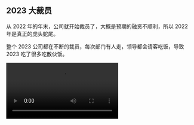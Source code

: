## 2023 大裁员

从 2022 年的年末，公司就开始裁员了，大概是预期的融资不顺利，所以 2022 年是真正的虎头蛇尾。

整个 2023 公司都在不断的裁员，每次部门有人走，领导都会请客吃饭，导致 2023 吃了很多吃散伙饭。

<video preload="metadata" controls src="./2023/散伙饭.mov" />

新加入我们部门的智明，之前是其他项目的组长，他说他是挨个送走部门的人的，散伙饭都吃胖了。

整个 2023 年是非常焦虑的，毕竟女儿刚出生，彼时还有车贷，车位也借了点钱，加上每月的房贷，四重压力集中一起。

每次新一轮裁员都担心有自己，此时并不是只有我们公司裁员，是整个互联网都在裁员，所以对于裁员后的工作情况很不乐观。

前面几轮裁员公司还能立刻赔偿 N + 1，最后两轮大裁员公司都没钱支付赔偿金了。都是以欠条的方式协商裁员，所以后面很多同事去劳动仲裁。（2024 年 12 月 26 日，也就是今天，森斌的赔偿款到账了，恭喜！）

好在我最终幸运的留下来了，我觉得是因为森斌主动申请离职（因为当时说主动申请的也有赔偿）导致我被留下来了。森斌是前端组的老员工且几乎所有模块都是之前他在负责的，我们后面进来的都属于新人。

森斌出于对公司的失望以及个人的未来规划，觉得此时走对他是有最有益的。他的年份较久，N+1 比较可观。且他希望找个离家近一点的工作。所以他主动申请离职，前端部门最终留我。其他几位前端小伙伴在前面几轮裁员已经走了。

![](./2023/hsb.jpeg)
<Tip>记录一下曾经要好的小伙伴</Tip>

::: details
我和黄森斌在 2015 年面试结缘之后就有保持联系，他是个正直友善，有爱国情怀，同时也是个偏激的人。2023 年大裁员之后，由于公司拖欠赔偿款，他不知出于什么原因，把所有在职的同事都拉黑了微信。不过多评论这件事，反正相识一场，百分之九十九的时候都是朋友。哪怕现在也不算敌人，只是断了联系了。
:::

最终幸存的我，顺利的将车贷和车位的借款都还清了。所以无论如何，都要感谢公司，没有彻底垮掉，让我陷入困境。

2023 年年底，我们少数留下的几位员工，都进行了减薪，好在是可以保底 2W。（如果工资不足两万的保留原样，超过两万的按八折计算，但是保底 2W）。

整个裁员减薪的震荡就算落幕了，留下的人负重前行，因为要承接离职的人的所有事情，且公司还要赚钱赔偿给离职的同学。

> 2023 年由于对未来的不确定性，我们想把商业贷款提前还掉。于是把秋平的剩余公积金取了出来(5W)，加上袁思彤(堂姐)借助的 10W，我们凑了 20W 把商业贷款提前还了一半。本来计划用一两年把剩余商业贷款都还清的（如果没有发生意外的话）。

来，说个好消息，我姐姐的房子终于落成搬迁了。

她们的拆迁房真的是费劲周折，前后等了 10 年，还是那句话，结果是好的，过程曲折了一些。 她们盖了 6 层楼的独栋洋房，有电梯。终于不用一家人反反复复的租房，搬迁了。

而且房子的位置非常好，学校包围，交通便利，我们都非常替她开心。

我们国庆回家刚好参加了乔迁宴，几乎所有堂兄弟姐妹都聚齐了。

![](./2023/1.jpeg)

2023 在整个互联网笼罩着阴郁气息的情况下，唯独我的宝贝女儿按部就班的成长起来了。

从刚开始在地上爬，然后扶着走路，到自己能走，这一年的变化太大了。

### 一月

还是个只会吃手手的小宝宝。

<video controls src="./2023/yue-01.mov" />

### 二月

可以靠着玩了。

<Pictures>
<img loading="lazy" src="./2023/yue-02.jpeg" />
<img loading="lazy" src="./2023/yue-02-a.jpeg" />
</Pictures>

### 三月

迎来了一百天，也是在这天断奶的（不是彻底断，是让她接受奶瓶），那天折腾了好久。宝宝肚子从早上饿到下午，就是不碰奶嘴，给她奶嘴就大哭。最终实在饿得不行了，才开始喝奶。把大家心疼得不行。

![](./2023/yue-03.jpeg)

百日之后变化就特别快，也可以方便的带出去玩了。

<Pictures>
<img loading="lazy" src="./2023/yue-03a.jpeg" />
<img loading="lazy" src="./2023/yue-03b.jpeg" />
<img loading="lazy" src="./2023/yue-03c.jpeg" />
</Pictures>

### 四月

已经可以自己坐着了

<Pictures>
<img loading="lazy" src="./2023/yue-04a.jpeg" />
<img loading="lazy" src="./2023/yue-04b.jpeg" />
<img loading="lazy" src="./2023/yue-04c.jpeg" />
</Pictures>

带去做半周岁的体检，一切正常

<video controls src="./2023/yue-04.mov" />

:::details 展开 2023 玥玥完整记录

### 五月

开始磨牙了

<video controls src="./2023/yue-05.mov" />

头发还是很短，已经可以轻松的单手抱着了。开始会爬了，我们给她安装了围栏，在里面爬着玩。

甚至可以带出去吃饭，可以独立坐宝宝椅了。带出去坐宝宝椅的那天，感觉真的是个大孩子了。

<Pictures>
<img loading="lazy" src="./2023/yue-05a.jpeg" />
<img loading="lazy" src="./2023/yue-05b.jpeg" />
<img loading="lazy" src="./2023/yue-05c.jpeg" />
<img loading="lazy" src="./2023/yue-05d.jpeg" />
<img loading="lazy" src="./2023/yue-05e.jpeg" />
<img loading="lazy" src="./2023/yue-05f.jpeg" />
</Pictures>
<Tip>人生第一次吃到杨梅</Tip>

### 六月

可以互动了

<video controls src="./2023/yue-06.mov" />

六一儿童节的裙子，以及去打预防针悲伤的表情

<Pictures>
<img loading="lazy" src="./2023/yue-06a.jpeg" />
<img loading="lazy" src="./2023/yue-06b.jpeg" />
</Pictures>

### 七月

跃跃欲试的想走路了

<video controls src="./2023/yue-07.mov" />

看样子是结交了一位好朋友了！这么热情的打招呼 🙋

<video controls src="./2023/yue-07b.mov" />

### 八月

围栏困不住她了，精力充沛，需要释放，满地爬，满头大汗也要爬。

<video controls src="./2023/yue-08.mov" />

### 九月

可以扶着走了，马上就要会独立走路了，非常喜欢这样推车，每天在奥莱的草坪推来推去，搞得满头是汗。

<video controls src="./2023/yue-09.mov" />

![](./2023/yue-09.jpeg)

### 十月

会试探性的自己站着了。

<video controls src="./2023/yue-10.mov" />

我们回老家给玥玥办了周岁宴。

<Pictures>
<img loading="lazy" src="./2023/yue-10.jpeg" />
<img loading="lazy" src="./2023/yue-10a.jpeg" />
<img loading="lazy" src="./2023/yue-10b.jpeg" />
<img loading="lazy" src="./2023/yue-10c.jpeg" />
<img loading="lazy" src="./2023/yue-10d.jpeg" />
<img loading="lazy" src="./2023/yue-10e.jpeg" />
<img loading="lazy" src="./2023/yue-10f.jpeg" />
</Pictures>

### 十一月

玥玥会走路啦！！！！

<video controls src="./2023/yue-11.mov" />

### 十二月

我不仅能走，还能跑了！

<video controls src="./2023/yue-12.mov" />

甚至天天都要出去玩，家里呆不住了。

<video controls src="./2023/yue-12.mp4" />

:::

2023 就这样过去了，在裁员的大背景下，诚惶诚恐的度过了。

看着玥玥一天天长大，是当时我最大的精神支柱，再大的困难，也得坚持不是？
